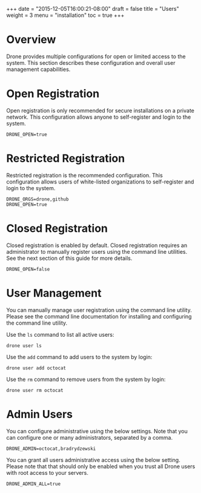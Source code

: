 +++
date = "2015-12-05T16:00:21-08:00"
draft = false
title = "Users"
weight = 3
menu = "installation"
toc = true
+++

# Overview

Drone provides multiple configurations for open or limited access to the system. This section describes these configuration and overall user management capabilities.

# Open Registration

Open registration is only recommended for secure installations on a private network. This configuration allows anyone to self-register and login to the system.

```
DRONE_OPEN=true
```

# Restricted Registration

Restricted registration is the recommended configuration. This configuration allows users of white-listed organizations to self-register and login to the system.

```
DRONE_ORGS=drone,github
DRONE_OPEN=true
```

# Closed Registration

Closed registration is enabled by default. Closed registration requires an administrator to manually register users using the command line utilities. See the next section of this guide for more details.

```
DRONE_OPEN=false
```

# User Management

You can manually manage user registration using the command line utility. Please see the command line documentation for installing and configuring the command line utility.

Use the `ls` command to list all active users:

```
drone user ls
```

Use the `add` command to add users to the system by login:

```
drone user add octocat
```

Use the `rm` command to remove users from the system by login:

```
drone user rm octocat
```

# Admin Users

You can configure administrative using the below settings. Note that you can configure one or many administrators, separated by a comma.

```
DRONE_ADMIN=octocat,bradrydzewski
```

You can grant all users administrative access using the below setting. Please note that that should only be enabled when you trust all Drone users with root access to your servers.

```
DRONE_ADMIN_ALL=true
```
